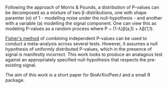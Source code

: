 Following the approach of Morris & Pounds, a distribution of P-values can be decomposed as a mixture of two β-distributions, one with shape paramter (α) of 1 - modelling noise under the null-hypothesis - and another with a variable (a) modelling the signal component. One can view this as modeling P-values as a random process where P ~ (1-λ)β(a,1) + λβ(1,1).

[Fisher's method](https://en.wikipedia.org/wiki/Fisher%27s_method) of combining independent P-values can be used to conduct a meta-analysis across several tests. However, it assumes a null hypothesis of uniformly distributed P-values, which in the presence of signal is manifestly incorrect. This work looks to produce an analagous test against an appropriately specified null-hypothesis that respects the pre-existing signal.

The aim of this work is a short paper for BioArXiv/PeerJ and a small R package.